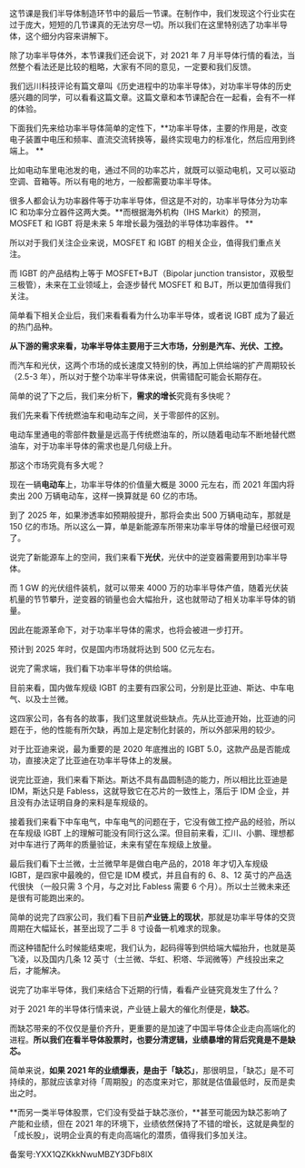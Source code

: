 这节课是我们半导体制造环节中的最后一节课。在制作中，我们发现这个行业实在过于庞大，短短的几节课真的无法穷尽一切。所以我们在这里特别选了功率半导体，这个细分内容来讲解下。

除了功率半导体外，本节课我们还会说下，对 2021 年 7 月半导体行情的看法，当然整个看法还是比较的粗略，大家有不同的意见，一定要和我们反馈。 

我们远川科技评论有篇文章叫《历史进程中的功率半导体》，对功率半导体的历史感兴趣的同学，可以看看这篇文章。这篇文章和本节课配合在一起看，会有不一样的体验。 

下面我们先来给功率半导体简单的定性下，**功率半导体，主要的作用是，改变电子装置中电压和频率、直流交流转换等，最终实现电力的标准化，然后应用到终端上。 **

比如电动车里电池发的电，通过不同的功率芯片，就既可以驱动电机，又可以驱动空调、音箱等。所以有电的地方，一般都需要功率半导体。 

很多人都会认为功率器件等于功率半导体，但这是不对的，功率半导体分为功率 IC 和功率分立器件这两大类。**而根据海外机构（IHS Markit）的预测，MOSFET 和 IGBT 将是未来 5 年增长最为强劲的半导体功率器件。 **

所以对于我们关注企业来说，MOSFET 和 IGBT 的相关企业，值得我们重点关注。

而 IGBT 的产品结构上等于 MOSFET+BJT（Bipolar junction transistor，双极型三极管），未来在工业领域上，会逐步替代 MOSFET 和 BJT，所以更加值得我们关注。 

简单看下相关企业后，我们来看看看为什么功率半导体，或者说 IGBT 成为了最近的热门品种。 

**从下游的需求来看，功率半导体主要用于三大市场，分别是汽车、光伏、工控。**

而汽车和光伏，这两个市场的成长速度又特别的快，再加上供给端的扩产周期较长（2.5-3 年），所以对于整个功率半导体来说，供需错配可能会长期存在。 

简单的说了下之后，我们来分析下，**需求的增长**究竟有多快呢？ 

我们先来看下传统燃油车和电动车之间，关于零部件的区别。

电动车里通电的零部件数量是远高于传统燃油车的，所以随着电动车不断地替代燃油车，对于功率半导体的需求也是几何级上升。 

那这个市场究竟有多大呢？

现在一辆**电动车**上，功率半导体的价值量大概是 3000 元左右，而 2021 年国内将卖出 200 万辆电动车，这样一换算就是 60 亿的市场。

到了 2025 年，如果渗透率如预期般提升，那将会卖出 500 万辆电动车，那就是 150 亿的市场。所以这么一算，单是新能源车所带来功率半导体的增量已经很可观了。

说完了新能源车上的空间，我们来看下**光伏**，光伏中的逆变器需要用到功率半导体。

而 1 GW 的光伏组件装机，就可以带来 4000 万的功率半导体产值，随着光伏装机量的节节攀升，逆变器的销量也会大幅抬升，这也就带动了相关功率半导体的销量。 

因此在能源革命下，对于功率半导体的需求，也将会被进一步打开。

预计到 2025 年时，仅是国内市场就将达到 500 亿元左右。 

说完了需求端，我们看下功率半导体的供给端。 

目前来看，国内做车规级 IGBT 的主要有四家公司，分别是比亚迪、斯达、中车电气、以及士兰微。 

这四家公司，各有各的故事，我们这里就说些缺点。先从比亚迪开始，比亚迪的问题在于，他的性能有所欠缺，再加上是定制化封装的，所以外部采用的较少。

对于比亚迪来说，最为重要的是 2020 年底推出的 IGBT 5.0，这款产品是否能成功，直接决定了比亚迪在功率半导体上的发展。 

说完比亚迪，我们来看下斯达。斯达不具有晶圆制造的能力，所以相比比亚迪是 IDM，斯达只是 Fabless，这就导致它在芯片的一致性上，落后于 IDM 企业，并且没有办法证明自身的来料是车规级的。 

接着我们来看下中车电气，中车电气的问题在于，它没有做工控产品的经验，所以在车规级 IGBT 上的理解可能没有同行这么深。但目前来看，汇川、小鹏、理想都对中车进行了两年的质量验证，未来有望在车规级上放量。

最后我们看下士兰微，士兰微早年是做白电产品的，2018 年才切入车规级 IGBT，是四家中最晚的，但它是 IDM 模式，并且自有的 6、8、12 英寸的产品迭代很快 （一般只需 3 个月，与之对比 Fabless 需要 6 个月）。所以士兰微未来还是很有可能跑出来的。 

简单的说完了四家公司，我们看下目前**产业链上的现状**，那就是功率半导体的交货周期在大幅延长，甚至出现了二手 8 寸设备一机难求的现象。

而这种错配什么时候能结束呢，我们认为，起码得等到供给端大幅抬升，也就是英飞凌，以及国内几条 12 英寸（士兰微、华虹、积塔、华润微等）产线投出来之后，才能解决。 

说完了功率半导体，我们来结合下近期的行情，看看产业链究竟发生了什么？ 

对于 2021 年的半导体行情来说，产业链上最大的催化剂便是，**缺芯**。

而缺芯带来的不仅仅是量价齐升，更重要的是加速了中国半导体企业走向高端化的进程。**所以我们在看半导体股票时，也要分清逻辑，业绩暴增的背后究竟是不是缺芯。**

简单来说，**如果 2021 年的业绩爆表，是由于「缺芯」**，那很明显，「缺芯」是不可持续的，那就应该拿对待「周期股」的态度来对它，那就是估值最低时，反而是卖出之时。

**而另一类半导体股票，它们没有受益于缺芯涨价，**甚至可能因为缺芯影响了产能和业绩，但在 2021 年的环境下，业绩依然保持了不错的增长，这就是典型的「成长股」，说明企业真的有走向高端化的潜质，值得我们多加关注。

  

备案号:YXX1QZKkkNwuMBZY3DFb8lX